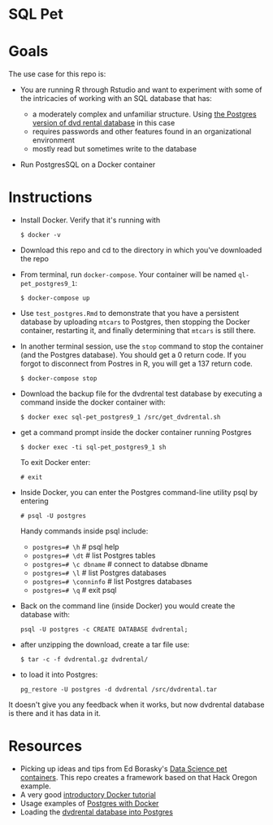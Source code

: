 SQL Pet
=======

# Goals

The use case for this repo is:

* You are running R through Rstudio and want to experiment with some of the intricacies of working with an SQL database that has:
    + a moderately complex and unfamiliar structure. Using [the Postgres version of dvd rental database](http://www.postgresqltutorial.com/wp-content/uploads/2017/10/dvdrental.zip) in this case
    + requires passwords and other features found in an organizational environment
    + mostly read but sometimes write to the database

* Run PostgresSQL on a Docker container

# Instructions

* Install Docker. Verify that it's running with

     `$ docker -v`

* Download this repo and cd to the directory in which you've downloaded the repo

* From terminal, run `docker-compose`. Your container will be named `ql-pet_postgres9_1`: 

     `$ docker-compose up`

* Use `test_postgres.Rmd` to demonstrate that you have a persistent database by uploading `mtcars` to Postgres, then stopping the Docker container, restarting it, and finally determining that `mtcars` is still there.

* In another terminal session, use the `stop` command to stop the container (and the Postgres database).  You should get a 0 return code.  If you forgot to disconnect from Postres in R, you will get a 137 return code.

    `$ docker-compose stop`

* Download the backup file for the dvdrental test database by executing a command inside the docker container with:

   `$ docker exec sql-pet_postgres9_1 /src/get_dvdrental.sh`

* get a command prompt inside the docker container running Postgres

    `$ docker exec -ti sql-pet_postgres9_1 sh`

    To exit Docker enter:

    `# exit`

* Inside Docker, you can enter the Postgres command-line utility psql by entering 

    `# psql -U postgres`

    Handy commands inside psql include:

    + `postgres=# \h`          # psql help
    + `postgres=# \dt`         # list Postgres tables
    + `postgres=# \c dbname`   # connect to databse dbname
    + `postgres=# \l`          # list Postgres databases
    + `postgres=# \conninfo`   # list Postgres databases
    + `postgres=# \q`          # exit psql

* Back on the command line (inside Docker) you would create the database with:

    `psql -U postgres -c CREATE DATABASE dvdrental;`

* after unzipping the download, create a tar file use:

    `$ tar -c -f dvdrental.gz dvdrental/`

* to load it into Postgres:

    `pg_restore -U postgres -d dvdrental /src/dvdrental.tar`

It doesn't give you any feedback when it works, but now dvdrental database is there and it has data in it.

# Resources

* Picking up ideas and tips from Ed Borasky's [Data Science pet containers]( https://github.com/hackoregon/data-science-pet-containers).  This repo creates a framework based on that Hack Oregon example.
* A very good [introductory Docker tutorial](https://docker-curriculum.com/)
* Usage examples of [Postgres with Docker](https://amattn.com/p/tutorial_postgresql_usage_examples_with_docker.html)
* Loading the [dvdrental database into Postgres](http://www.postgresqltutorial.com/load-postgresql-sample-database/)
